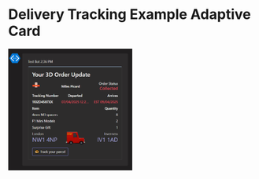 # Delivery Tracking Example Adaptive Card
 <img src="DeliveryTrackingExample-image.png" align="left" width="50%"/>
